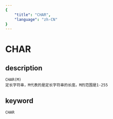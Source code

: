 ```yaml
---
{
    "title": "CHAR",
    "language": "zh-CN"
}
---
```


# CHAR
## description
    CHAR(M)
    定长字符串，M代表的是定长字符串的长度。M的范围是1-255

## keyword

    CHAR
